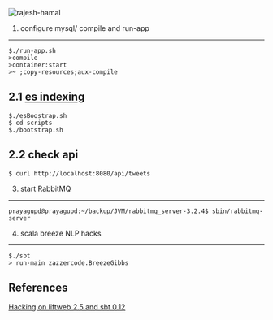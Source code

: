 
![rajesh-hamal](https://github.com/iPrayag/moonmarket-sbt/raw/master/rajeshhamal.jpg)

1. configure mysql/ compile and run-app
-----------------------------

```
$./run-app.sh
>compile
>container:start
>~ ;copy-resources;aux-compile
```

2.1 [es indexing](https://github.com/iPrayag/moonmarket-sbt/tree/master/scripts)
--------------------------------------------------------------------------------

```
$./esBoostrap.sh
$ cd scripts
$./bootstrap.sh
```

2.2 check api
---------------
```
$ curl http://localhost:8080/api/tweets
```

3. start RabbitMQ
---------------

```
prayagupd@prayagupd:~/backup/JVM/rabbitmq_server-3.2.4$ sbin/rabbitmq-server
```

4. scala breeze NLP hacks
-------------------------------

```
$./sbt
> run-main zazzercode.BreezeGibbs
```

References
---------------
[Hacking on liftweb 2.5 and sbt 0.12](http://prayag-waves.blogspot.com/2012/11/hacking-on-liftweb-25-and-sbt-012.html)
